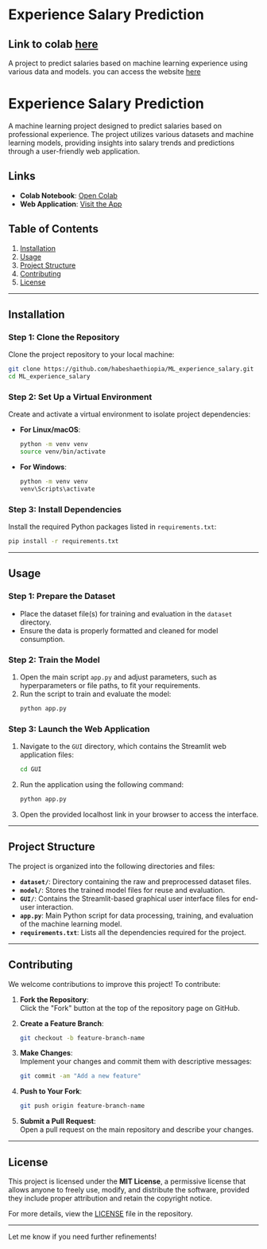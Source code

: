 # Experience Salary Prediction
## Link to  colab [here](https://colab.research.google.com/drive/1TVu_MI1hGtt8GigJNBnI-QXm50MpLUXe#scrollTo=6e4344f0)

A project to predict salaries based on machine learning experience using various data and models.
you can access the website [here](https://habeshaethiopia-ml-experience-salary-app-6qlnac.streamlit.app/)
# **Experience Salary Prediction**

A machine learning project designed to predict salaries based on professional experience. The project utilizes various datasets and machine learning models, providing insights into salary trends and predictions through a user-friendly web application.  

## **Links**  
- **Colab Notebook**: [Open Colab](https://colab.research.google.com/drive/1TVu_MI1hGtt8GigJNBnI-QXm50MpLUXe#scrollTo=6e4344f0)  
- **Web Application**: [Visit the App](https://habeshaethiopia-ml-experience-salary-app-6qlnac.streamlit.app/)  

## **Table of Contents**  
1. [Installation](#installation)  
2. [Usage](#usage)  
3. [Project Structure](#project-structure)  
4. [Contributing](#contributing)  
5. [License](#license)  

---

## **Installation**  

### Step 1: Clone the Repository  
Clone the project repository to your local machine:  
```bash
git clone https://github.com/habeshaethiopia/ML_experience_salary.git
cd ML_experience_salary
```  

### Step 2: Set Up a Virtual Environment  
Create and activate a virtual environment to isolate project dependencies:  
- **For Linux/macOS**:  
  ```bash
  python -m venv venv
  source venv/bin/activate
  ```  
- **For Windows**:  
  ```bash
  python -m venv venv
  venv\Scripts\activate
  ```  

### Step 3: Install Dependencies  
Install the required Python packages listed in `requirements.txt`:  
```bash
pip install -r requirements.txt
```  

---

## **Usage**  

### Step 1: Prepare the Dataset  
- Place the dataset file(s) for training and evaluation in the `dataset` directory.  
- Ensure the data is properly formatted and cleaned for model consumption.  

### Step 2: Train the Model  
1. Open the main script `app.py` and adjust parameters, such as hyperparameters or file paths, to fit your requirements.  
2. Run the script to train and evaluate the model:  
   ```bash
   python app.py
   ```  

### Step 3: Launch the Web Application  
1. Navigate to the `GUI` directory, which contains the Streamlit web application files:  
   ```bash
   cd GUI
   ```  
2. Run the application using the following command:  
   ```bash
   python app.py
   ```  
3. Open the provided localhost link in your browser to access the interface.  

---

## **Project Structure**  

The project is organized into the following directories and files:  

- **`dataset/`**: Directory containing the raw and preprocessed dataset files.  
- **`model/`**: Stores the trained model files for reuse and evaluation.  
- **`GUI/`**: Contains the Streamlit-based graphical user interface files for end-user interaction.  
- **`app.py`**: Main Python script for data processing, training, and evaluation of the machine learning model.  
- **`requirements.txt`**: Lists all the dependencies required for the project.  

---

## **Contributing**  

We welcome contributions to improve this project! To contribute:  

1. **Fork the Repository**:  
   Click the "Fork" button at the top of the repository page on GitHub.  

2. **Create a Feature Branch**:  
   ```bash
   git checkout -b feature-branch-name
   ```  

3. **Make Changes**:  
   Implement your changes and commit them with descriptive messages:  
   ```bash
   git commit -am "Add a new feature"
   ```  

4. **Push to Your Fork**:  
   ```bash
   git push origin feature-branch-name
   ```  

5. **Submit a Pull Request**:  
   Open a pull request on the main repository and describe your changes.  

---

## **License**  

This project is licensed under the **MIT License**, a permissive license that allows anyone to freely use, modify, and distribute the software, provided they include proper attribution and retain the copyright notice.  

For more details, view the [LICENSE](LICENSE) file in the repository.  

---  
Let me know if you need further refinements!